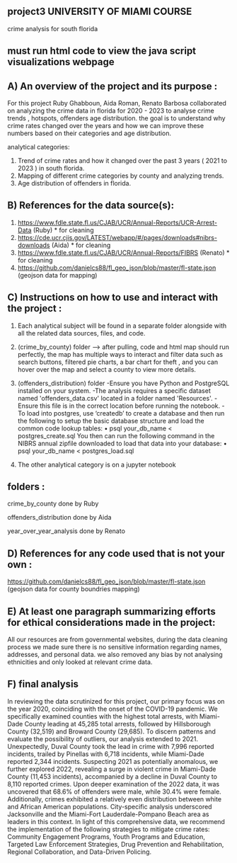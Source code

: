 ## project3 UNIVERSITY OF MIAMI COURSE
crime analysis for south florida
## must run html code to view the java script visualizations webpage

## A) An overview of the project and its purpose :

For this project Ruby Ghabboun, Aida Roman, Renato Barbosa collaborated on analyzing the crime data in florida for 2020 - 2023 to analyse crime trends , hotspots, offenders age distribution.
the goal is to understand why crime rates changed over the years and how we can improve these numbers based on their categories and age distribution.

analytical categories:
1. Trend of crime rates and how it changed over the past 3 years ( 2021 to 2023 ) in south florida.
2. Mapping of different crime categories by county and analyzing trends. 
3. Age distribution of offenders in florida.

   

## B) References for the data source(s):

1. https://www.fdle.state.fl.us/CJAB/UCR/Annual-Reports/UCR-Arrest-Data (Ruby) * for cleaning
2. https://cde.ucr.cjis.gov/LATEST/webapp/#/pages/downloads#nibrs-downloads (Aida) * for cleaning
3. https://www.fdle.state.fl.us/CJAB/UCR/Annual-Reports/FIBRS (Renato) * for cleaning
4. https://github.com/danielcs88/fl_geo_json/blob/master/fl-state.json (geojson data for mapping)

   

## C) Instructions on how to use and interact with the project :

1. Each analytical subject will be found in a separate folder alongside with all the related data sources, files, and code.
2. (crime_by_county) folder --> after pulling, code and html map should run perfectly, the map has multiple ways to interact and filter data such as search buttons, filtered pie charts, a bar chart for theft , and you can hover over the map and select a county to view more details.
3. (offenders_distribution) folder 
   -Ensure you have Python and PostgreSQL installed on your system.
   -The analysis requires a specific dataset named 'offenders_data.csv' located in a folder named 'Resources'. -    Ensure this file is in the correct location before running the notebook.
   -To load into postgres, use ‘createdb’ to create a database and then run the following to setup the basic     database structure and load the common code lookup tables:
   •	psql your_db_name < postgres_create.sql
        You then can run the following command in the NIBRS annual zipfile downloaded to load that data into your database:
   •	psql your_db_name < postgres_load.sql

4. The other analytical category is on a jupyter notebook 

## folders :
crime_by_county done by Ruby

offenders_distribution done by Aida

year_over_year_analysis done by Renato


## D) References for any code used that is not your own :
https://github.com/danielcs88/fl_geo_json/blob/master/fl-state.json (geojson data for county boundries mapping) 


## E) At least one paragraph summarizing efforts for ethical considerations made in the project:

All our resources are from governmental websites, during the data cleaning process we made sure there is no sensitive information regarding names, addresses, and personal data.
we also removed any bias by not analysing ethnicities and only looked at relevant crime data.

## F) final analysis 

In reviewing the data scrutinized for this project, our primary focus was on the year 2020, coinciding with the onset of the COVID-19 pandemic. We specifically examined counties with the highest total arrests, with Miami-Dade County leading at 45,285 total arrests, followed by Hillsborough County (32,519) and Broward County (29,685). To discern patterns and evaluate the possibility of outliers, our analysis extended to 2021. Unexpectedly, Duval County took the lead in crime with 7,996 reported incidents, trailed by Pinellas with 6,718 incidents, while Miami-Dade reported 2,344 incidents. Suspecting 2021 as potentially anomalous, we further explored 2022, revealing a surge in violent crime in Miami-Dade County (11,453 incidents), accompanied by a decline in Duval County to 8,110 reported crimes.
Upon deeper examination of the 2022 data, it was uncovered that 68.6% of offenders were male, while 30.4% were female. Additionally, crimes exhibited a relatively even distribution between white and African American populations. City-specific analysis underscored Jacksonville and the Miami-Fort Lauderdale-Pompano Beach area as leaders in this context. In light of this comprehensive data, we recommend the implementation of the following strategies to mitigate crime rates: Community Engagement Programs, Youth Programs and Education, Targeted Law Enforcement Strategies, Drug Prevention and Rehabilitation, Regional Collaboration, and Data-Driven Policing.

